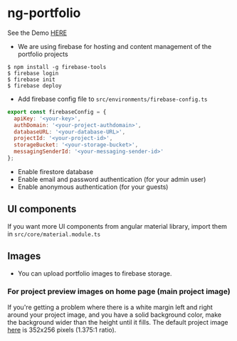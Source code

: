 # ng-portfolio

See the Demo [HERE](https://coreycole.net/)

- We are using firebase for hosting and content management of the portfolio projects
```
$ npm install -g firebase-tools
$ firebase login
$ firebase init
$ firebase deploy
```

- Add firebase config file to `src/environments/firebase-config.ts`
```javascript
export const firebaseConfig = {
  apiKey: '<your-key>',
  authDomain: '<your-project-authdomain>',
  databaseURL: '<your-database-URL>',
  projectId: '<your-project-id>',
  storageBucket: '<your-storage-bucket>',
  messagingSenderId: '<your-messaging-sender-id>'
};
```

- Enable firestore database
- Enable email and password authentication (for your admin user)
- Enable anonymous authentication (for your guests)

## UI components
If you want more UI components from angular material library, import them in `src/core/material.module.ts`

## Images
- You can upload portfolio images to firebase storage.

### For project preview images on home page (main project image)
If you're getting a problem where there is a white margin left and right around your project image, and you have a solid background color, make the background wider than the height until it fills. The default project image [here](https://firebasestorage.googleapis.com/v0/b/corey-portfolio.appspot.com/o/ng-portfolio-logo-with-background.png?alt=media&token=14ddec84-8bf8-446f-ac4e-e67db4826d90) is 352x256 pixels (1.375:1 ratio).
